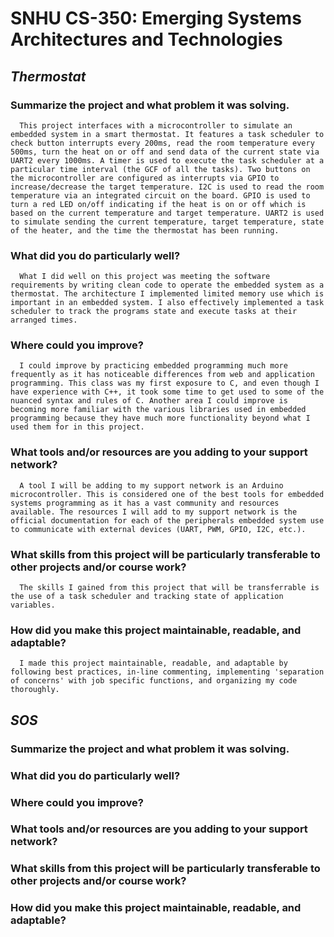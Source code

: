 # SNHU CS-350: Emerging Systems Architectures and Technologies

## *Thermostat*
  ### Summarize the project and what problem it was solving.
      This project interfaces with a microcontroller to simulate an embedded system in a smart thermostat. It features a task scheduler to check button interrupts every 200ms, read the room temperature every 500ms, turn the heat on or off and send data of the current state via UART2 every 1000ms. A timer is used to execute the task scheduler at a particular time interval (the GCF of all the tasks). Two buttons on the microcontroller are configured as interrupts via GPIO to increase/decrease the target temperature. I2C is used to read the room temperature via an integrated circuit on the board. GPIO is used to turn a red LED on/off indicating if the heat is on or off which is based on the current temperature and target temperature. UART2 is used to simulate sending the current temperature, target temperature, state of the heater, and the time the thermostat has been running. 
  
  ### What did you do particularly well?
      What I did well on this project was meeting the software requirements by writing clean code to operate the embedded system as a thermostat. The architecture I implemented limited memory use which is important in an embedded system. I also effectively implemented a task scheduler to track the programs state and execute tasks at their arranged times.
      
  ### Where could you improve?
      I could improve by practicing embedded programming much more frequently as it has noticeable differences from web and application programming. This class was my first exposure to C, and even though I have experience with C++, it took some time to get used to some of the nuanced syntax and rules of C. Another area I could improve is becoming more familiar with the various libraries used in embedded programming because they have much more functionality beyond what I used them for in this project.
  
  ### What tools and/or resources are you adding to your support network?
      A tool I will be adding to my support network is an Arduino microcontroller. This is considered one of the best tools for embedded systems programming as it has a vast community and resources available. The resources I will add to my support network is the official documentation for each of the peripherals embedded system use to communicate with external devices (UART, PWM, GPIO, I2C, etc.).
     
  ### What skills from this project will be particularly transferable to other projects and/or course work?
      The skills I gained from this project that will be transferrable is the use of a task scheduler and tracking state of application variables. 

  
  ### How did you make this project maintainable, readable, and adaptable?
      I made this project maintainable, readable, and adaptable by following best practices, in-line commenting, implementing 'separation of concerns' with job specific functions, and organizing my code thoroughly.
  

## *SOS*
  ### Summarize the project and what problem it was solving.
  ### What did you do particularly well?
  ### Where could you improve?
  ### What tools and/or resources are you adding to your support network?
  ### What skills from this project will be particularly transferable to other projects and/or course work?
  ### How did you make this project maintainable, readable, and adaptable?

